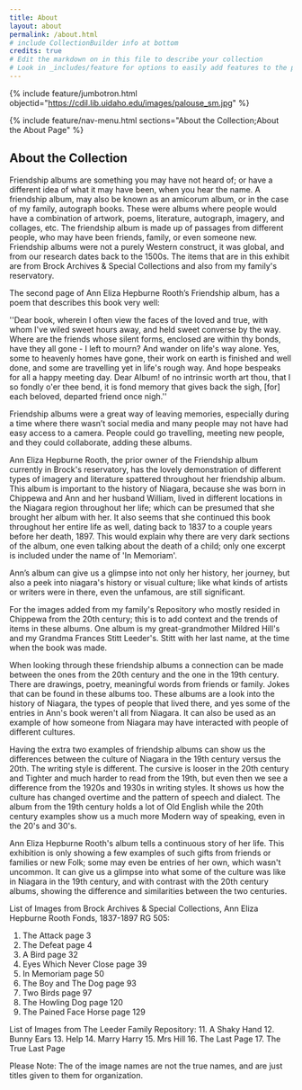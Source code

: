```yaml
---
title: About
layout: about
permalink: /about.html
# include CollectionBuilder info at bottom
credits: true
# Edit the markdown on in this file to describe your collection
# Look in _includes/feature for options to easily add features to the page
---
```


{% include feature/jumbotron.html objectid="https://cdil.lib.uidaho.edu/images/palouse_sm.jpg" %}

{% include feature/nav-menu.html sections="About the Collection;About the About Page" %}

## About the Collection

Friendship albums are something you may have not heard of; or have a different idea of what it may have been, when you hear the name. A friendship album,  may also be known as an amicorum album, or in the case of my family, autograph books. These were albums where people would have a combination of artwork, poems, literature, autograph, imagery, and collages, etc. The friendship album is made up of passages from different people, who may have been friends, family, or even someone new. Friendship albums were not a purely Western construct, it was global, and from our research dates back to the 1500s. The items that are in this exhibit are from Brock Archives & Special Collections and also from my family's reservatory.

The second page of Ann Eliza Hepburne Rooth’s Friendship album, has a poem that describes this book very well:

''Dear book, wherein I often view the faces of the loved and true, with whom I've wiled sweet hours away, and held sweet converse by the way. 
Where are the friends whose silent forms, enclosed are within thy bonds, have they all gone - I left to mourn? And wander on life's way alone. 
Yes, some to heavenly homes have gone, their work on earth is finished and well done, and some are travelling yet in life's rough way. And hope bespeaks for all a happy meeting day. 
Dear Album! of no intrinsic worth art thou, that I so fondly o'er thee bend, it is fond memory that gives back the sigh, [for] each beloved, departed friend once nigh.'' 

Friendship albums were a great way of leaving memories, especially during a time where there wasn’t social media and many people  may not have had easy access to a camera. People could go travelling, meeting new people, and they could collaborate, adding these albums. 

Ann Eliza Hepburne Rooth, the prior owner of the Friendship album currently in Brock's reservatory, has the lovely demonstration of different types of imagery and literature spattered throughout her friendship album. This album is important to the history of Niagara, because she was born in Chippewa and Ann and her husband William, lived in different locations in the Niagara region throughout her life; which can be presumed that she brought her album with her. It also seems that she continued this book throughout her entire life as well, dating back to 1837 to a couple years before her death, 1897. This would explain why there are very dark sections of the album, one even talking about the death of a child; only one excerpt is included under the name of 'In Memoriam'. 

Ann’s album can give us a glimpse into not only her history, her journey, but also a peek into niagara's history or visual culture; like what kinds of artists or writers were in there, even the unfamous, are still significant. 

For the images added from my family's Repository who mostly resided in Chippewa from the 20th century; this is to add context and the trends of items in these albums. One album is my great-grandmother Mildred Hill's and my Grandma Frances Stitt Leeder's. Stitt with her last name, at the time when the book was made. 

When looking through these friendship albums a connection can be made between the ones from the 20th century and the one in the 19th century. There are drawings, poetry, meaningful words from friends or family. Jokes that can be found in these albums too. These albums are a look into the history of Niagara, the types of people that lived there, and yes some of the entries in Ann's book weren't all from Niagara. It can also be used as an example of how someone from Niagara may have interacted with people of different cultures.

Having the extra two examples of friendship albums can show us the differences between the culture of Niagara in the 19th century versus the 20th. The writing style is different. The cursive is looser in the 20th century and Tighter and much harder to read from the 19th, but even then we see a difference from the 1920s and 1930s in writing styles. It shows us how the culture has changed overtime and the pattern of speech and dialect. The album from the 19th century holds a lot of Old English while the 20th century examples show us a much more Modern way of speaking, even in the 20's and 30's.

Ann Eliza Hepburne Rooth's album tells a continuous story of her life. This exhibition is only showing a few examples of such gifts from friends or families or new Folk; some may even be entries of her own, which wasn't uncommon. It can give us a glimpse into what some of the culture was like in Niagara in the 19th century, and with contrast with the 20th century albums, showing the difference and similarities between the two centuries. 


List of Images from Brock Archives & Special Collections, Ann Eliza Hepburne Rooth Fonds, 1837-1897 RG 505:
1. The Attack page 3
2. The Defeat page 4
3. A Bird page 32
4. Eyes Which Never Close page 39
5. In Memoriam page 50
6. The Boy and The Dog page 93
7. Two Birds page 97
8. The Howling Dog page 120
9. The Pained Face Horse page 129

List of Images from The Leeder Family Repository:
11. A Shaky Hand
12. Bunny Ears
13. Help 
14. Marry Harry 
15. Mrs Hill
16. The Last Page
17. The True Last Page

Please Note:
The of the image names are not the true names, and are just titles given to them for organization.
